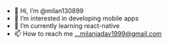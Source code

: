 - 👋 Hi, I’m @milan130899
- 👀 I’m interested in developing mobile apps
- 🌱 I’m currently learning react-native
- 📫 How to reach me ...milanjadav1999@gmail.com

<!---
milan130899/milan130899 is a ✨ special ✨ repository because its `README.md` (this file) appears on your GitHub profile.
You can click the Preview link to take a look at your changes.
--->
